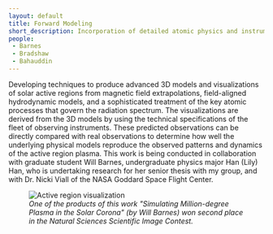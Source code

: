 ```yaml
---
layout: default
title: Forward Modeling
short_description: Incorporation of detailed atomic physics and instrument calculations into predictions of observations
people:
 - Barnes
 - Bradshaw
 - Bahauddin
---
```

Developing techniques to produce advanced 3D models and visualizations of solar active regions from magnetic field extrapolations, field-aligned hydrodynamic models, and a sophisticated treatment of the key atomic processes that govern the radiation spectrum. The visualizations are derived from the 3D models by using the technical specifications of the fleet of observing instruments. These predicted observations can be directly compared with real observations to determine how well the underlying physical models reproduce the observed patterns and dynamics of the active region plasma. This work is being conducted in collaboration with graduate student Will Barnes, undergraduate physics major Han (Lily) Han, who is undertaking research for her senior thesis with my group, and with Dr. Nicki Viall of the NASA Goddard Space Flight Center.

<div class="row">
<div class="col-md-8 offset-md-2">
<figure class="figure">
<img src="{{ site.baseurl }}images/ar_visualization.png" class="figure-img img-fluid rounded" alt="Active region visualization">
<figcaption class="figure-caption text-center"><em>One of the products of this work "Simulating Million-degree Plasma in the Solar Corona" (by Will Barnes) won second place in the Natural Sciences Scientific Image Contest.</em></figcaption>
</figure>
</div>
</div>
